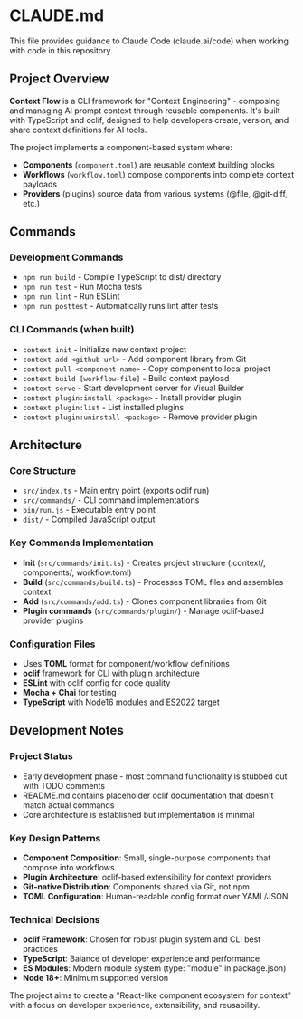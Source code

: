 # CLAUDE.md

This file provides guidance to Claude Code (claude.ai/code) when working with code in this repository.

## Project Overview

**Context Flow** is a CLI framework for "Context Engineering" - composing and managing AI prompt context through reusable components. It's built with TypeScript and oclif, designed to help developers create, version, and share context definitions for AI tools.

The project implements a component-based system where:
- **Components** (`component.toml`) are reusable context building blocks
- **Workflows** (`workflow.toml`) compose components into complete context payloads
- **Providers** (plugins) source data from various systems (@file, @git-diff, etc.)

## Commands

### Development Commands
- `npm run build` - Compile TypeScript to dist/ directory
- `npm run test` - Run Mocha tests
- `npm run lint` - Run ESLint
- `npm run posttest` - Automatically runs lint after tests

### CLI Commands (when built)
- `context init` - Initialize new context project
- `context add <github-url>` - Add component library from Git
- `context pull <component-name>` - Copy component to local project
- `context build [workflow-file]` - Build context payload
- `context serve` - Start development server for Visual Builder
- `context plugin:install <package>` - Install provider plugin
- `context plugin:list` - List installed plugins
- `context plugin:uninstall <package>` - Remove provider plugin

## Architecture

### Core Structure
- `src/index.ts` - Main entry point (exports oclif run)
- `src/commands/` - CLI command implementations
- `bin/run.js` - Executable entry point
- `dist/` - Compiled JavaScript output

### Key Commands Implementation
- **Init** (`src/commands/init.ts`) - Creates project structure (.context/, components/, workflow.toml)
- **Build** (`src/commands/build.ts`) - Processes TOML files and assembles context
- **Add** (`src/commands/add.ts`) - Clones component libraries from Git
- **Plugin commands** (`src/commands/plugin/`) - Manage oclif-based provider plugins

### Configuration Files
- Uses **TOML** format for component/workflow definitions
- **oclif** framework for CLI with plugin architecture
- **ESLint** with oclif config for code quality
- **Mocha + Chai** for testing
- **TypeScript** with Node16 modules and ES2022 target

## Development Notes

### Project Status
- Early development phase - most command functionality is stubbed out with TODO comments
- README.md contains placeholder oclif documentation that doesn't match actual commands
- Core architecture is established but implementation is minimal

### Key Design Patterns
- **Component Composition**: Small, single-purpose components that compose into workflows
- **Plugin Architecture**: oclif-based extensibility for context providers
- **Git-native Distribution**: Components shared via Git, not npm
- **TOML Configuration**: Human-readable config format over YAML/JSON

### Technical Decisions
- **oclif Framework**: Chosen for robust plugin system and CLI best practices
- **TypeScript**: Balance of developer experience and performance
- **ES Modules**: Modern module system (type: "module" in package.json)
- **Node 18+**: Minimum supported version

The project aims to create a "React-like component ecosystem for context" with a focus on developer experience, extensibility, and reusability.